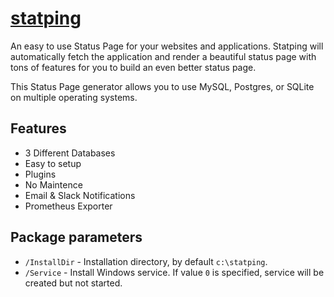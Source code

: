 # [statping](https://chocolatey.org/packages/statping)

An easy to use Status Page for your websites and applications. Statping will automatically fetch the application and render a beautiful status page with tons of features for you to build an even better status page. 

This Status Page generator allows you to use MySQL, Postgres, or SQLite on multiple operating systems.

## Features

- 3 Different Databases
- Easy to setup
- Plugins
- No Maintence
- Email & Slack Notifications
- Prometheus Exporter


## Package parameters

- `/InstallDir` - Installation directory, by default `c:\statping`.
- `/Service`    - Install Windows service. If value `0` is specified, service will be created but not started.
